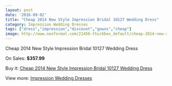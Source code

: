 ```yaml
---
layout: post
date: '2016-09-02'
title: "Cheap 2014 New Style Impression Bridal 10127 Wedding Dress"
category: Impression Wedding Dresses
tags: ["dress","impression","discount","gowns","cheap"]
image: http://www.neoformal.com/21456-thickbox_default/cheap-2014-new-style-impression-bridal-10127-wedding-dress.jpg
---
```

Cheap 2014 New Style Impression Bridal 10127 Wedding Dress

On Sales: **$357.99**
<a href="https://www.neoformal.com/en/impression-wedding-dresses-2014/6972-cheap-2014-new-style-impression-bridal-10127-wedding-dress.html"><amp-img layout="responsive" width="600" height="600" src="//www.neoformal.com/21456-thickbox_default/cheap-2014-new-style-impression-bridal-10127-wedding-dress.jpg" alt="Cheap 2014 New Style Impression Bridal 10127 Wedding Dress 0" /></a>
<a href="https://www.neoformal.com/en/impression-wedding-dresses-2014/6972-cheap-2014-new-style-impression-bridal-10127-wedding-dress.html"><amp-img layout="responsive" width="600" height="600" src="//www.neoformal.com/21457-thickbox_default/cheap-2014-new-style-impression-bridal-10127-wedding-dress.jpg" alt="Cheap 2014 New Style Impression Bridal 10127 Wedding Dress 1" /></a>

Buy it: [Cheap 2014 New Style Impression Bridal 10127 Wedding Dress](https://www.neoformal.com/en/impression-wedding-dresses-2014/6972-cheap-2014-new-style-impression-bridal-10127-wedding-dress.html "Cheap 2014 New Style Impression Bridal 10127 Wedding Dress")

View more: [Impression Wedding Dresses](https://www.neoformal.com/en/105-impression-wedding-dresses-2014 "Impression Wedding Dresses")